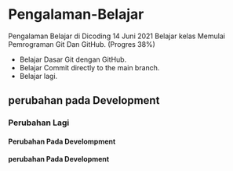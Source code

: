 # Pengalaman-Belajar
Pengalaman Belajar di Dicoding
14 Juni 2021
Belajar kelas Memulai Pemrograman Git Dan GitHub. (Progres 38%)
* Belajar Dasar Git dengan GitHub.
* Belajar Commit directly to the main branch.
* Belajar lagi.

## perubahan pada Development
### Perubahan Lagi
#### Perubahan Pada Develompment
#### perubahan Pada Development
